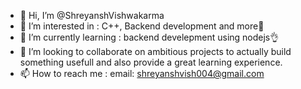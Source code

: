 - 👋 Hi, I’m @ShreyanshVishwakarma
- 👀 I’m interested in : C++, Backend development and more🎯
- 🌱 I’m currently learning : backend develepment using nodejs👌
- 💞️ I’m looking to collaborate on ambitious projects to actually build something usefull and also provide a great learning experience.
- 📫 How to reach me : email: shreyanshvish004@gmail.com
